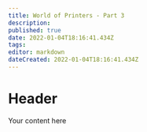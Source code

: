 ```yaml
---
title: World of Printers - Part 3
description: 
published: true
date: 2022-01-04T18:16:41.434Z
tags: 
editor: markdown
dateCreated: 2022-01-04T18:16:41.434Z
---
```


# Header
Your content here